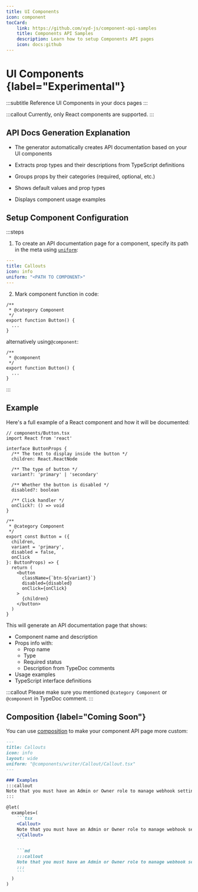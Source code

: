 ```yaml
---
title: UI Components
icon: component
tocCard: 
    link: https://github.com/xyd-js/component-api-samples
    title: Components API Samples
    description: Learn how to setup Components API pages
    icon: docs:github
---
```


# UI Components {label="Experimental"}
:::subtitle
Reference UI Components in your docs pages
:::

:::callout
Currently, only React components are supported.
:::

## API Docs Generation Explanation

- The generator automatically creates API documentation based on your UI components

- Extracts prop types and their descriptions from TypeScript definitions

- Groups props by their categories (required, optional, etc.)

- Shows default values and prop types

- Displays component usage examples

## Setup Component Configuration

:::steps
1. To create an API documentation page for a component, specify its path in the meta using [`uniform`](/docs/reference/meta/uniform):

```yaml
---
title: Callouts
icon: info
uniform: "<PATH TO COMPONENT>"
---
```

2. Mark component function in code:
```tsx
/**
 * @category Component
 */
export function Button() {
  ...
}
```

alternatively using`@component`:
```tsx
/**
 * @component
 */
export function Button() {
  ...
}
```
:::

## Example
Here's a full example of a React component and how it will be documented:

```tsx
// components/Button.tsx
import React from 'react'

interface ButtonProps {
  /** The text to display inside the button */
  children: React.ReactNode

  /** The type of button */
  variant?: 'primary' | 'secondary'

  /** Whether the button is disabled */
  disabled?: boolean

  /** Click handler */
  onClick?: () => void
}

/**
 * @category Component
 */
export const Button = ({ 
  children, 
  variant = 'primary',
  disabled = false,
  onClick 
}: ButtonProps) => {
  return (
    <button 
      className={`btn-${variant}`}
      disabled={disabled}
      onClick={onClick}
    >
      {children}
    </button>
  )
}
```

This will generate an API documentation page that shows:
- Component name and description
- Props info with:
  - Prop name
  - Type
  - Required status
  - Description from TypeDoc comments
- Usage examples
- TypeScript interface definitions

:::callout
Please make sure you mentioned `@category Component` or `@component` in TypeDoc comment.
:::

## Composition {label="Coming Soon"}

You can use [composition](/docs/guides/compose-content) to make your component API page more custom:

~~~md
---
title: Callouts
icon: info
layout: wide
uniform: "@components/writer/Callout/Callout.tsx"
---

### Examples
:::callout
Note that you must have an Admin or Owner role to manage webhook settings.
:::

@let(
  examples=(
    ```tsx
    <Callout>
    Note that you must have an Admin or Owner role to manage webhook settings.
    </Callout>
    ```

    ```md
    :::callout
    Note that you must have an Admin or Owner role to manage webhook settings.
    :::
    ```
  )
)
~~~